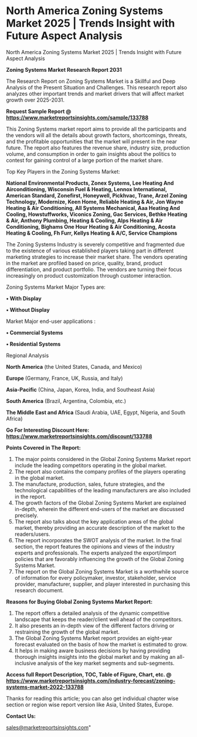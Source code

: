 # North America Zoning Systems Market 2025 | Trends Insight with Future Aspect Analysis
North America Zoning Systems Market 2025 | Trends Insight with Future Aspect Analysis

<strong>Zoning Systems Market Research Report 2031</strong>

The Research Report on Zoning Systems Market is a Skillful and Deep Analysis of the Present Situation and Challenges. This research report also analyzes other important trends and market drivers that will affect market growth over 2025-2031.

<strong>Request Sample Report @ <a href=https://www.marketreportsinsights.com/sample/133788>https://www.marketreportsinsights.com/sample/133788</a></strong>

This Zoning Systems market report aims to provide all the participants and the vendors will all the details about growth factors, shortcomings, threats, and the profitable opportunities that the market will present in the near future. The report also features the revenue share, industry size, production volume, and consumption in order to gain insights about the politics to contest for gaining control of a large portion of the market share.

Top Key Players in the Zoning Systems Market:

<strong>National Environmental Products, Zonex Systems, Lee Heating And Airconditioning, Wisconsin Fuel & Heating, Lennox International, American Standard, Zonefirst, Honeywell, Pickhvac, Trane, Arzel Zoning Technology, Modernize, Keen Home, Reliable Heating & Air, Jon Wayne Heating & Air Conditioning, All Systems Mechanical, Aaa Heating And Cooling, Howstuffworks, Viconics Zoning, Gac Services, Bethke Heating & Air, Anthony Plumbing, Heating & Cooling, Alps Heating & Air Conditioning, Bighams One Hour Heating & Air Conditioning, Acosta Heating & Cooling, Fh Furr, Kellys Heating & A/C, Service Champions</strong>

The Zoning Systems Industry is severely competitive and fragmented due to the existence of various established players taking part in different marketing strategies to increase their market share. The vendors operating in the market are profiled based on price, quality, brand, product differentiation, and product portfolio. The vendors are turning their focus increasingly on product customization through customer interaction.

Zoning Systems Market Major Types are:

<strong>• With Display

• Without Display</strong>

Market Major end-user applications :

<strong>• Commercial Systems

• Residential Systems</strong>

Regional Analysis

</u><strong><b>North America</b></strong> (the United States, Canada, and Mexico)

<strong><b>Europe </b></strong>(Germany, France, UK, Russia, and Italy)

<strong><b>Asia-Pacific</b></strong> (China, Japan, Korea, India, and Southeast Asia)

<strong><b>South America</b></strong> (Brazil, Argentina, Colombia, etc.)

<strong><b>The Middle East and Africa</b></strong> (Saudi Arabia, UAE, Egypt, Nigeria, and South Africa)

<strong>Go For Interesting Discount Here: <a href=https://www.marketreportsinsights.com/discount/133788>https://www.marketreportsinsights.com/discount/133788</a></strong>

<strong>Points Covered in The Report:</strong>
<ol>
  <li>The major points considered in the Global Zoning Systems Market report include the leading competitors operating in the global market.</li>
  <li>The report also contains the company profiles of the players operating in the global market.</li>
  <li>The manufacture, production, sales, future strategies, and the technological capabilities of the leading manufacturers are also included in the report.</li>
  <li>The growth factors of the Global Zoning Systems Market are explained in-depth, wherein the different end-users of the market are discussed precisely.</li>
  <li>The report also talks about the key application areas of the global market, thereby providing an accurate description of the market to the readers/users.</li>
  <li>The report incorporates the SWOT analysis of the market. In the final section, the report features the opinions and views of the industry experts and professionals. The experts analyzed the export/import policies that are favorably influencing the growth of the Global Zoning Systems Market.</li>
  <li>The report on the Global Zoning Systems Market is a worthwhile source of information for every policymaker, investor, stakeholder, service provider, manufacturer, supplier, and player interested in purchasing this research document.</li>
</ol>
<strong>Reasons for Buying Global Zoning Systems Market Report:</strong>

<ol>
  <li>The report offers a detailed analysis of the dynamic competitive landscape that keeps the reader/client well ahead of the competitors.</li>
  <li>It also presents an in-depth view of the different factors driving or restraining the growth of the global market.</li>
  <li>The Global Zoning Systems Market report provides an eight-year forecast evaluated on the basis of how the market is estimated to grow.</li>
  <li>It helps in making aware business decisions by having providing thorough insights insights into the global market and by making an all-inclusive analysis of the key market segments and sub-segments.</li>
</ol>
<strong>Access full Report Description, TOC, Table of Figure, Chart, etc. @ <a href=https://www.marketreportsinsights.com/industry-forecast/zoning-systems-market-2022-133788>https://www.marketreportsinsights.com/industry-forecast/zoning-systems-market-2022-133788</a></strong>


Thanks for reading this article; you can also get individual chapter wise section or region wise report version like Asia, United States, Europe.

<strong>Contact Us:</strong>

sales@marketreportsinsights.com"
